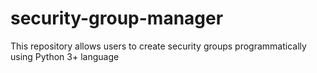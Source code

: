# security-group-manager
This repository allows users to create security groups programmatically using  Python 3+ language
